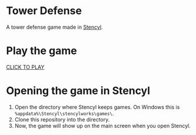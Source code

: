# Tower Defense

A tower defense game made in [Stencyl](https://stencyl.com/).

# Play the game
[CLICK TO PLAY](https://apavazza.github.io/tower_defense/play/)

# Opening the game in Stencyl
1. Open the directory where Stencyl keeps games. On Windows this is `%appdata%\Stencyl\stencylworks\games\`.
1. Clone this repository into the directory.
1. Now, the game will show up on the main screen when you open Stencyl.